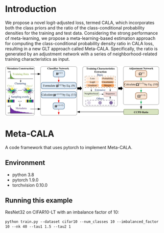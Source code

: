 # Introduction
We propose a novel logit-adjusted loss, termed CALA, which incorporates both the class priors and the ratio of the class-conditional probability densities for the training and test data. Considering the strong performance of meta-learning, we propose a meta-learning-based estimation approach for computing the class-conditional probability density ratio in CALA loss, resulting in a new GLT approach called Meta-CALA. Specifically, the ratio is generated by an adjustment network with a series of neighborhood-related training characteristics as input.

<p align="center">
    <img src="MCALA.jpg" width= "900">
</p>


# Meta-CALA
A code framework that uses pytorch to implement Meta-CALA.

## Environment
- python 3.8
- pytorch 1.9.0
- torchvision 0.10.0

## Running this example
ResNet32 on CIFAR10-LT with an imbalance factor of 10:
```
python train.py --dataset cifar10 --num_classes 10 --imbalanced_factor 10 --nk 40 --tau1 1.5 --tau2 1
```
